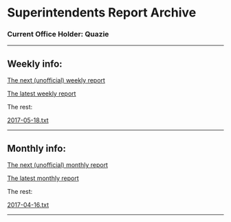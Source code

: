 # Superintendents Report Archive
### Current Office Holder: Quazie


-----------------

## Weekly info:
[The next (unofficial) weekly report](reports/week/next.txt) 

[The latest weekly report](reports/week/2017-05-25.txt) 

The rest: 

[2017-05-18.txt](reports/week/2017-05-18.txt) 


-----------------

## Monthly info:
[The next (unofficial) monthly report](reports/month/next.txt) 

[The latest monthly report](reports/month/2017-05-18.txt) 

The rest: 

[2017-04-16.txt](reports/month/2017-04-16.txt) 


-----------------

